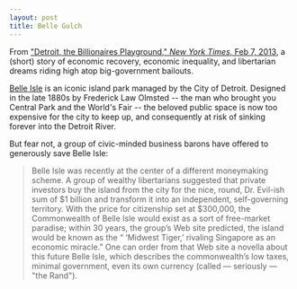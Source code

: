 ```yaml
---
layout: post
title: Belle Gulch
---
```


From ["Detroit, the Billionaires Playground," _New York Times_, Feb 7, 2013](http://www.nytimes.com/2013/02/08/opinion/detroit-sinks-with-belle-isle.html), a (short) story of economic recovery, economic inequality, and libertarian dreams riding high atop big-government bailouts.

[Belle Isle](http://en.wikipedia.org/wiki/Belle_Isle_Park) is an iconic island park managed by the City of Detroit. Designed in the late 1880s by Frederick Law Olmsted -- the man who brought you Central Park and the World's Fair -- the beloved public space is now too expensive for the city to keep up, and consequently at risk of sinking forever into the Detroit River.

But fear not, a group of civic-minded business barons have offered to generously save Belle Isle:

<blockquote>
	<p>Belle Isle was recently at the center of a different moneymaking scheme. A group of wealthy libertarians suggested that private investors buy the island from the city for the nice, round, Dr. Evil-ish sum of $1 billion and transform it into an independent, self-governing territory. With the price for citizenship set at $300,000, the Commonwealth of Belle Isle would exist as a sort of free-market paradise; within 30 years, the group’s Web site predicted, the island would be known as the “ ‘Midwest Tiger,’ rivaling Singapore as an economic miracle.” One can order from that Web site a novella about this future Belle Isle, which describes the commonwealth’s low taxes, minimal government, even its own currency (called — seriously — "the Rand").</p>
</blockquote>